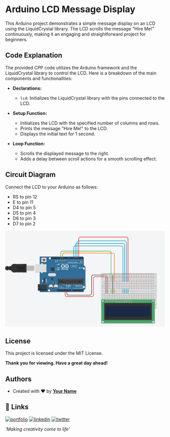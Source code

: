 # Arduino LCD Message Display

This Arduino project demonstrates a simple message display on an LCD using the LiquidCrystal library. The LCD scrolls the message "Hire Me!" continuously, making it an engaging and straightforward project for beginners.

## Code Explanation

The provided CPP code utilizes the Arduino framework and the LiquidCrystal library to control the LCD. Here is a breakdown of the main components and functionalities:

- **Declarations:**
  - `lcd`: Initializes the LiquidCrystal library with the pins connected to the LCD.

- **Setup Function:**
  - Initializes the LCD with the specified number of columns and rows.
  - Prints the message "Hire Me!" to the LCD.
  - Displays the initial text for 1 second.

- **Loop Function:**
  - Scrolls the displayed message to the right.
  - Adds a delay between scroll actions for a smooth scrolling effect.

## Circuit Diagram

Connect the LCD to your Arduino as follows:
- RS to pin 12
- E to pin 11
- D4 to pin 5
- D5 to pin 4
- D6 to pin 3
- D7 to pin 2

![Emulated View](https://github.com/ShekoG1/Arduino-Functional-LCD/blob/main/emulated.png)

## License

This project is licensed under the MIT License.

**Thank you for viewing. Have a great day ahead!**

## Authors

- Created with &#x2764; by **[Your Name](https://your-website.com)**

## 🔗 Links
[![portfolio](https://img.shields.io/badge/my_portfolio-000?style=for-the-badge&logo=ko-fi&logoColor=white)](https://your-website.com)
[![linkedin](https://img.shields.io/badge/linkedin-0A66C2?style=for-the-badge&logo=linkedin&logoColor=white)](https://www.linkedin.com/in/your-linkedin-profile/)
[![twitter](https://img.shields.io/badge/twitter-1DA1F2?style=for-the-badge&logo=twitter&logoColor=white)](https://twitter.com/your-twitter-handle)

*'Making creativity come to life'*